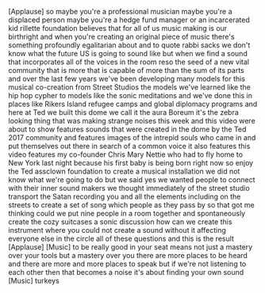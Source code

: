 
[Applause]
so maybe you&#39;re a professional musician
maybe you&#39;re a displaced person maybe
you&#39;re a hedge fund manager or an
incarcerated kid rillette foundation
believes that for all of us music making
is our birthright and when you&#39;re
creating an original piece of music
there&#39;s something profoundly egalitarian
about and to quote rabbi sacks we don&#39;t
know what the future US is going to
sound like but when we find a sound that
incorporates all of the voices in the
room reso the seed of a new vital
community that is more that is capable
of more than the sum of its parts and
over the last few years we&#39;ve been
developing many models for this musical
co-creation from Street Studios the
models we&#39;ve learned like the hip hop
cypher to models like the sonic
meditations and we&#39;ve done this in
places like Rikers Island refugee camps
and global diplomacy programs and here
at Ted we built this dome we call it the
aura Boreum it&#39;s the zebra looking thing
that was making strange noises this week
and this video were about to show
features sounds that were created in the
dome by the Ted 2017 community and
features images of the intrepid souls
who came in and put themselves out there
in search of a common voice it also
features this video features my
co-founder Chris Mary Nettie
who had to fly home to New York last
night because his first baby is being
born right now so enjoy the Ted assclown
foundation to create a musical
installation we did not know what we&#39;re
going to do but we said yes we wanted
people to connect with their inner sound
makers we thought immediately of the
street studio transport the Satan
recording
you and all the elements including on
the streets to create a set of song
which people as they pass by so that got
me thinking could we put nine people in
a room together and spontaneously create
the cozy suitcases a sonic discussion
how can we create this instrument where
you could not create a sound without it
affecting everyone else in the circle
all of these questions and this is the
result
[Applause]
[Music]
to be really good in your seat means not
just a mastery over your tools but a
mastery over you there are more places
to be heard and there are more and more
places to speak but if we&#39;re not
listening to each other then that
becomes a noise it&#39;s about finding your
own sound
[Music]
turkeys
